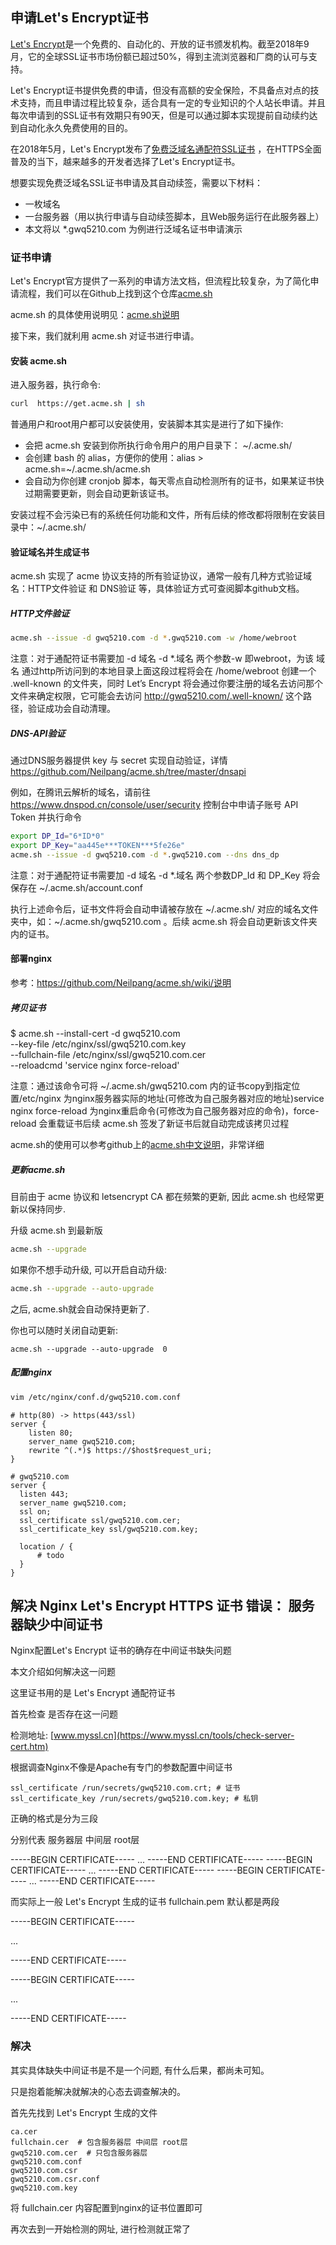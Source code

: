 ## 申请Let's Encrypt证书

[Let's Encrypt](https://letsencrypt.org)是一个免费的、自动化的、开放的证书颁发机构。截至2018年9月，它的全球SSL证书市场份额已超过50%，得到主流浏览器和厂商的认可与支持。

Let's Encrypt证书提供免费的申请，但没有高额的安全保险，不具备点对点的技术支持，而且申请过程比较复杂，适合具有一定的专业知识的个人站长申请。并且每次申请到的SSL证书有效期只有90天，但是可以通过脚本实现提前自动续约达到自动化永久免费使用的目的。

在2018年5月，Let's Encrypt发布了[免费泛域名通配符SSL证书](https://community.letsencrypt.org/t/acme-v2-and-wildcard-certificate-support-is-live/55579) ，在HTTPS全面普及的当下，越来越多的开发者选择了Let's Encrypt证书。

想要实现免费泛域名SSL证书申请及其自动续签，需要以下材料：

- 一枚域名
- 一台服务器（用以执行申请与自动续签脚本，且Web服务运行在此服务器上）
- 本文将以 *.gwq5210.com 为例进行泛域名证书申请演示

### 证书申请

Let's Encrypt官方提供了一系列的申请方法文档，但流程比较复杂，为了简化申请流程，我们可以在Github上找到这个仓库[acme.sh](https://github.com/Neilpang/acme.sh)

acme.sh 的具体使用说明见：[acme.sh说明](https://github.com/Neilpang/acme.sh/wiki/说明)

接下来，我们就利用 acme.sh 对证书进行申请。

#### 安装 acme.sh

进入服务器，执行命令:

```sh
curl  https://get.acme.sh | sh
```

普通用户和root用户都可以安装使用，安装脚本其实是进行了如下操作:

- 会把 acme.sh 安装到你所执行命令用户的用户目录下： ~/.acme.sh/
- 会创建 bash 的 alias，方便你的使用：alias > acme.sh=~/.acme.sh/acme.sh
- 会自动为你创建 cronjob 脚本，每天零点自动检测所有的证书，如果某证书快过期需要更新，则会自动更新该证书。

安装过程不会污染已有的系统任何功能和文件，所有后续的修改都将限制在安装目录中：~/.acme.sh/

#### 验证域名并生成证书

acme.sh 实现了 acme 协议支持的所有验证协议，通常一般有几种方式验证域名：HTTP文件验证 和 DNS验证 等，具体验证方式可查阅脚本github文档。

##### HTTP文件验证

```sh
acme.sh --issue -d gwq5210.com -d *.gwq5210.com -w /home/webroot
```

注意：对于通配符证书需要加 -d 域名 -d *.域名 两个参数-w 即webroot，为该 域名 通过http所访问到的本地目录上面这段过程将会在 /home/webroot 创建一个 .well-known 的文件夹，同时 Let’s Encrypt 将会通过你要注册的域名去访问那个文件来确定权限，它可能会去访问 http://gwq5210.com/.well-known/ 这个路径，验证成功会自动清理。

##### DNS-API验证

‌通过DNS服务器提供 key 与 secret 实现自动验证，详情‌https://github.com/Neilpang/acme.sh/tree/master/dnsapi‌

‌例如，在腾讯云解析的域名，请前往 https://www.dnspod.cn/console/user/security 控制台中申请子账号 API Token 并执行命令

```sh
export DP_Id="6*ID*0"
export DP_Key="aa445e***TOKEN***5fe26e"
acme.sh --issue -d gwq5210.com -d *.gwq5210.com --dns dns_dp
```

注意：对于通配符证书需要加 -d 域名 -d *.域名 两个参数DP_Id 和 DP_Key 将会保存在 ~/.acme.sh/account.conf

执行上述命令后，证书文件将会自动申请被存放在 ~/.acme.sh/ 对应的域名文件夹中，如：~/.acme.sh/gwq5210.com 。后续 acme.sh 将会自动更新该文件夹内的证书。

#### 部署nginx

参考：https://github.com/Neilpang/acme.sh/wiki/说明

##### 拷贝证书

$ acme.sh --install-cert -d gwq5210.com \
--key-file       /etc/nginx/ssl/gwq5210.com.key \
--fullchain-file /etc/nginx/ssl/gwq5210.com.cer \
--reloadcmd      'service nginx force-reload'

注意：通过该命令可将 ~/.acme.sh/gwq5210.com 内的证书copy到指定位置/etc/nginx 为nginx服务器实际的地址(可修改为自己服务器对应的地址)service nginx force-reload 为nginx重启命令(可修改为自己服务器对应的命令)，force-reload 会重载证书后续 acme.sh 签发了新证书后就自动完成该拷贝过程

acme.sh的使用可以参考github上的[acme.sh中文说明](https://github.com/acmesh-official/acme.sh/wiki/%E8%AF%B4%E6%98%8E)，非常详细

##### 更新acme.sh

目前由于 acme 协议和 letsencrypt CA 都在频繁的更新, 因此 acme.sh 也经常更新以保持同步.

升级 acme.sh 到最新版

```sh
acme.sh --upgrade
```

如果你不想手动升级, 可以开启自动升级:

```sh
acme.sh --upgrade --auto-upgrade
```

之后, acme.sh就会自动保持更新了.

你也可以随时关闭自动更新:

```
acme.sh --upgrade --auto-upgrade  0
```

##### 配置nginx

```sh
‌vim /etc/nginx/conf.d/gwq5210.com.conf
```

```text
# http(80) -> https(443/ssl)
server {
    listen 80;
    server_name gwq5210.com;
    rewrite ^(.*)$ https://$host$request_uri;
}

# gwq5210.com
server {
  listen 443;
  server_name gwq5210.com;
  ssl on;
  ssl_certificate ssl/gwq5210.com.cer;
  ssl_certificate_key ssl/gwq5210.com.key;

  location / {
      # todo
  }
}
```

## 解决 Nginx Let's Encrypt HTTPS 证书 错误： 服务器缺少中间证书

Nginx配置Let's Encrypt 证书的确存在中间证书缺失问题

本文介绍如何解决这一问题

这里证书用的是 Let's Encrypt 通配符证书

首先检查 是否存在这一问题

检测地址: [www.myssl.cn](https://www.myssl.cn/tools/check-server-cert.htm)

根据调查Nginx不像是Apache有专门的参数配置中间证书

```text
ssl_certificate /run/secrets/gwq5210.com.crt; # 证书
ssl_certificate_key /run/secrets/gwq5210.com.key; # 私钥
```

正确的格式是分为三段

分别代表 服务器层 中间层 root层

-----BEGIN CERTIFICATE-----
...
-----END CERTIFICATE-----
-----BEGIN CERTIFICATE-----
...
-----END CERTIFICATE-----
-----BEGIN CERTIFICATE-----
...
-----END CERTIFICATE-----

而实际上一般 Let's Encrypt 生成的证书
fullchain.pem 默认都是两段


-----BEGIN CERTIFICATE-----


...


-----END CERTIFICATE-----


-----BEGIN CERTIFICATE-----


...


-----END CERTIFICATE-----


### 解决

其实具体缺失中间证书是不是一个问题, 有什么后果，都尚未可知。

只是抱着能解决就解决的心态去调查解决的。

首先先找到 Let's Encrypt 生成的文件

```text
ca.cer
fullchain.cer  # 包含服务器层 中间层 root层
gwq5210.com.cer  # 只包含服务器层
gwq5210.com.conf
gwq5210.com.csr
gwq5210.com.csr.conf
gwq5210.com.key
```

将 fullchain.cer 内容配置到nginx的证书位置即可

再次去到一开始检测的网址, 进行检测就正常了
